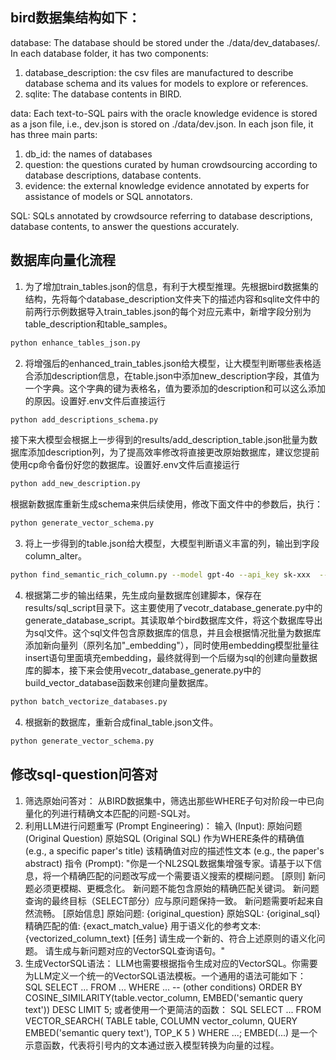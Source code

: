 ## bird数据集结构如下：
database: The database should be stored under the ./data/dev_databases/. In each database folder, it has two components:
1. database_description: the csv files are manufactured to describe database schema and its values for models to explore or references.
2. sqlite: The database contents in BIRD.

data: Each text-to-SQL pairs with the oracle knowledge evidence is stored as a json file, i.e., dev.json is stored on ./data/dev.json. In each json file, it has three main parts:
1. db_id: the names of databases
2. question: the questions curated by human crowdsourcing according to database descriptions, database contents.
3. evidence: the external knowledge evidence annotated by experts for assistance of models or SQL annotators.

SQL: SQLs annotated by crowdsource referring to database descriptions, database contents, to answer the questions accurately.

## 数据库向量化流程
1. 为了增加train_tables.json的信息，有利于大模型推理。先根据bird数据集的结构，先将每个database_description文件夹下的描述内容和sqlite文件中的前两行示例数据导入train_tables.json的每个对应元素中，新增字段分别为table_description和table_samples。
```bash
python enhance_tables_json.py
```
2. 将增强后的enhanced_train_tables.json给大模型，让大模型判断哪些表格适合添加description信息，在table.json中添加new_description字段，其值为一个字典。这个字典的键为表格名，值为要添加的description和可以这么添加的原因。设置好.env文件后直接运行
```bash
python add_descriptions_schema.py
```
接下来大模型会根据上一步得到的results/add_description_table.json批量为数据库添加description列，为了提高效率修改将直接更改原始数据库，建议您提前使用cp命令备份好您的数据库。设置好.env文件后直接运行
```bash
python add_new_description.py
```
根据新数据库重新生成schema来供后续使用，修改下面文件中的参数后，执行：
```bash
python generate_vector_schema.py
```
3. 将上一步得到的table.json给大模型，大模型判断语义丰富的列，输出到字段column_alter。
```bash
python find_semantic_rich_column.py --model gpt-4o --api_key sk-xxx  --api_url http://123.129.219.111:3000/v1
```
4. 根据第二步的输出结果，先生成向量数据库创建脚本，保存在results/sql_script目录下。这主要使用了vecotr_database_generate.py中的generate_database_script。其读取单个bird数据库文件，将这个数据库导出为sql文件。这个sql文件包含原数据库的信息，并且会根据情况批量为数据库添加新向量列（原列名加"_embedding"），同时使用embedding模型批量往insert语句里面填充embedding，最终就得到一个后缀为sql的创建向量数据库的脚本，接下来会使用vecotr_database_generate.py中的build_vector_database函数来创建向量数据库。
```bash
python batch_vectorize_databases.py
```
4. 根据新的数据库，重新合成final_table.json文件。
```bash
python generate_vector_schema.py
```

## 修改sql-question问答对
1. 筛选原始问答对： 从BIRD数据集中，筛选出那些WHERE子句对阶段一中已向量化的列进行精确文本匹配的问题-SQL对。
2. 利用LLM进行问题重写 (Prompt Engineering)：
    输入 (Input):
        原始问题 (Original Question)
        原始SQL (Original SQL)
        作为WHERE条件的精确值 (e.g., a specific paper's title)
        该精确值对应的描述性文本 (e.g., the paper's abstract)
    指令 (Prompt):
        "你是一个NL2SQL数据集增强专家。请基于以下信息，将一个精确匹配的问题改写成一个需要语义搜索的模糊问题。
        [原则]
        新问题必须更模糊、更概念化。
        新问题不能包含原始的精确匹配关键词。
        新问题查询的最终目标（SELECT部分）应与原问题保持一致。
        新问题需要听起来自然流畅。
        [原始信息]
        原始问题: {original_question}
        原始SQL: {original_sql}
        精确匹配的值: {exact_match_value}
        用于语义化的参考文本: {vectorized_column_text}
        [任务]
        请生成一个新的、符合上述原则的语义化问题。
        请生成与新问题对应的VectorSQL查询语句。"
3. 生成VectorSQL语法：
LLM也需要根据指令生成对应的VectorSQL。你需要为LLM定义一个统一的VectorSQL语法模板。一个通用的语法可能如下：
SQL
SELECT ... FROM ... WHERE ... -- (other conditions)
ORDER BY COSINE_SIMILARITY(table.vector_column, EMBED('semantic query text')) DESC
LIMIT 5;
或者使用一个更简洁的函数：
SQL
SELECT ... FROM VECTOR_SEARCH(
    TABLE table,
    COLUMN vector_column,
    QUERY EMBED('semantic query text'),
    TOP_K 5
)
WHERE ...;
EMBED(...) 是一个示意函数，代表将引号内的文本通过嵌入模型转换为向量的过程。
